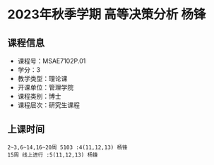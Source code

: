 # 2023年秋季学期 高等决策分析 杨锋






## 课程信息

- 课程号：MSAE7102P.01
- 学分：3
- 教学类型：理论课
- 开课单位：管理学院
- 课程类别：博士
- 课程层次：研究生课程

## 上课时间

```
2~3,6~14,16~20周 5103 :4(11,12,13) 杨锋
15周 线上进行 :5(11,12,13) 杨锋
```

